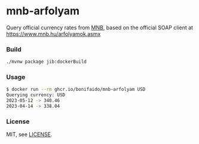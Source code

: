 # mnb-arfolyam

Query official currency rates from [MNB](https://www.mnb.hu/), based on the official SOAP client at https://www.mnb.hu/arfolyamok.asmx

### Build
```bash
./mvnw package jib:dockerBuild
```

### Usage

```bash
$ docker run --rm ghcr.io/bonifaido/mnb-arfolyam USD
Querying currency: USD
2023-05-12 -> 340.46
2023-04-14 -> 338.04
```

### License
MIT, see [LICENSE](LICENSE).
